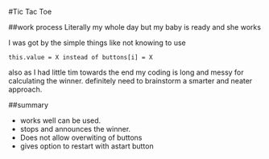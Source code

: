 #Tic Tac Toe

##work process
Literally my whole day but my baby is ready and she works 

I was got by the simple things like not knowing to use

 ```
 this.value = X instead of buttons[i] = X
 
 ```
 
 also as I had little tim towards the end my coding is long and messy for calculating the winner. definitely need to brainstorm a smarter and neater approach.
 
##summary
* works well can be used. 
* stops and announces the winner. 
* Does not allow overwiting of buttons
* gives option to restart with astart button 
